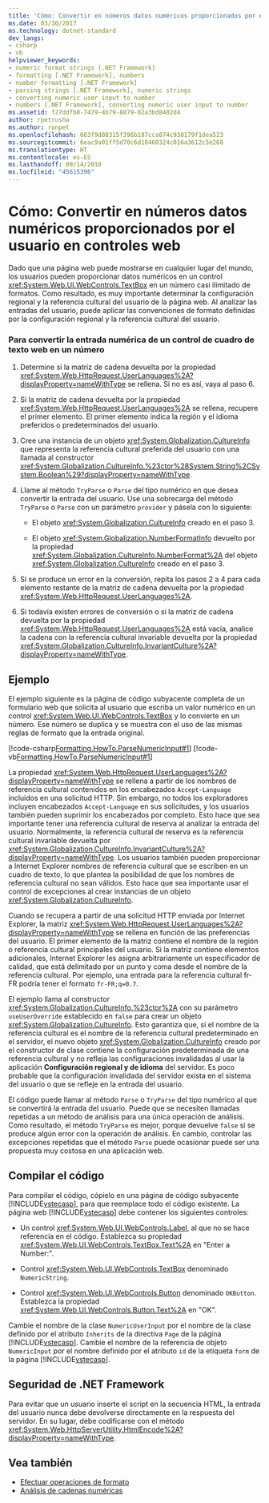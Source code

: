 ```yaml
---
title: 'Cómo: Convertir en números datos numéricos proporcionados por el usuario en controles web'
ms.date: 03/30/2017
ms.technology: dotnet-standard
dev_langs:
- csharp
- vb
helpviewer_keywords:
- numeric format strings [.NET Framework]
- formatting [.NET Framework], numbers
- number formatting [.NET Framework]
- parsing strings [.NET Framework], numeric strings
- converting numeric user input to number
- numbers [.NET Framework], converting numeric user input to number
ms.assetid: f27ddfb8-7479-4b79-8879-02a3bd8402d4
author: rpetrusha
ms.author: ronpet
ms.openlocfilehash: 663f9d88315f396b187cca874c930179f1dea523
ms.sourcegitcommit: 6eac9a01ff5d70c6d18460324c016a3612c5e268
ms.translationtype: HT
ms.contentlocale: es-ES
ms.lasthandoff: 09/14/2018
ms.locfileid: "45615396"
---
```

# <a name="how-to-convert-numeric-user-input-in-web-controls-to-numbers"></a>Cómo: Convertir en números datos numéricos proporcionados por el usuario en controles web
Dado que una página web puede mostrarse en cualquier lugar del mundo, los usuarios pueden proporcionar datos numéricos en un control <xref:System.Web.UI.WebControls.TextBox> en un número casi ilimitado de formatos. Como resultado, es muy importante determinar la configuración regional y la referencia cultural del usuario de la página web. Al analizar las entradas del usuario, puede aplicar las convenciones de formato definidas por la configuración regional y la referencia cultural del usuario.  
  
### <a name="to-convert-numeric-input-from-a-web-textbox-control-to-a-number"></a>Para convertir la entrada numérica de un control de cuadro de texto web en un número  
  
1.  Determine si la matriz de cadena devuelta por la propiedad <xref:System.Web.HttpRequest.UserLanguages%2A?displayProperty=nameWithType> se rellena. Si no es así, vaya al paso 6.  
  
2.  Si la matriz de cadena devuelta por la propiedad <xref:System.Web.HttpRequest.UserLanguages%2A> se rellena, recupere el primer elemento. El primer elemento indica la región y el idioma preferidos o predeterminados del usuario.  
  
3.  Cree una instancia de un objeto <xref:System.Globalization.CultureInfo> que representa la referencia cultural preferida del usuario con una llamada al constructor <xref:System.Globalization.CultureInfo.%23ctor%28System.String%2CSystem.Boolean%29?displayProperty=nameWithType>.  
  
4.  Llame al método `TryParse` o `Parse` del tipo numérico en que desea convertir la entrada del usuario. Use una sobrecarga del método `TryParse` o `Parse` con un parámetro `provider` y pásela con lo siguiente:  
  
    -   El objeto <xref:System.Globalization.CultureInfo> creado en el paso 3.  
  
    -   El objeto <xref:System.Globalization.NumberFormatInfo> devuelto por la propiedad <xref:System.Globalization.CultureInfo.NumberFormat%2A> del objeto <xref:System.Globalization.CultureInfo> creado en el paso 3.  
  
5.  Si se produce un error en la conversión, repita los pasos 2 a 4 para cada elemento restante de la matriz de cadena devuelta por la propiedad <xref:System.Web.HttpRequest.UserLanguages%2A>.  
  
6.  Si todavía existen errores de conversión o si la matriz de cadena devuelta por la propiedad <xref:System.Web.HttpRequest.UserLanguages%2A> está vacía, analice la cadena con la referencia cultural invariable devuelta por la propiedad <xref:System.Globalization.CultureInfo.InvariantCulture%2A?displayProperty=nameWithType>.  
  
## <a name="example"></a>Ejemplo  
 El ejemplo siguiente es la página de código subyacente completa de un formulario web que solicita al usuario que escriba un valor numérico en un control <xref:System.Web.UI.WebControls.TextBox> y lo convierte en un número. Ese número se duplica y se muestra con el uso de las mismas reglas de formato que la entrada original.  
  
 [!code-csharp[Formatting.HowTo.ParseNumericInput#1](../../../samples/snippets/csharp/VS_Snippets_CLR/Formatting.HowTo.ParseNumericInput/cs/NumericUserInput1.aspx.cs#1)]
 [!code-vb[Formatting.HowTo.ParseNumericInput#1](../../../samples/snippets/visualbasic/VS_Snippets_CLR/Formatting.HowTo.ParseNumericInput/vb/NumericUserInput1.aspx.vb#1)]  
  
 La propiedad <xref:System.Web.HttpRequest.UserLanguages%2A?displayProperty=nameWithType> se rellena a partir de los nombres de referencia cultural contenidos en los encabezados `Accept-Language` incluidos en una solicitud HTTP. Sin embargo, no todos los exploradores incluyen encabezados `Accept-Language` en sus solicitudes, y los usuarios también pueden suprimir los encabezados por completo. Esto hace que sea importante tener una referencia cultural de reserva al analizar la entrada del usuario. Normalmente, la referencia cultural de reserva es la referencia cultural invariable devuelta por <xref:System.Globalization.CultureInfo.InvariantCulture%2A?displayProperty=nameWithType>. Los usuarios también pueden proporcionar a Internet Explorer nombres de referencia cultural que se escriben en un cuadro de texto, lo que plantea la posibilidad de que los nombres de referencia cultural no sean válidos. Esto hace que sea importante usar el control de excepciones al crear instancias de un objeto <xref:System.Globalization.CultureInfo>.  
  
 Cuando se recupera a partir de una solicitud HTTP enviada por Internet Explorer, la matriz <xref:System.Web.HttpRequest.UserLanguages%2A?displayProperty=nameWithType> se rellena en función de las preferencias del usuario. El primer elemento de la matriz contiene el nombre de la región o referencia cultural principales del usuario. Si la matriz contiene elementos adicionales, Internet Explorer les asigna arbitrariamente un especificador de calidad, que está delimitado por un punto y coma desde el nombre de la referencia cultural. Por ejemplo, una entrada para la referencia cultural fr-FR podría tener el formato `fr-FR;q=0.7`.  
  
 El ejemplo llama al constructor <xref:System.Globalization.CultureInfo.%23ctor%2A> con su parámetro `useUserOverride` establecido en `false` para crear un objeto <xref:System.Globalization.CultureInfo>. Esto garantiza que, si el nombre de la referencia cultural es el nombre de la referencia cultural predeterminado en el servidor, el nuevo objeto <xref:System.Globalization.CultureInfo> creado por el constructor de clase contiene la configuración predeterminada de una referencia cultural y no refleja las configuraciones invalidadas al usar la aplicación **Configuración regional y de idioma** del servidor. Es poco probable que la configuración invalidada del servidor exista en el sistema del usuario o que se refleje en la entrada del usuario.  
  
 El código puede llamar al método `Parse` o `TryParse` del tipo numérico al que se convertirá la entrada del usuario. Puede que se necesiten llamadas repetidas a un método de análisis para una única operación de análisis. Como resultado, el método `TryParse` es mejor, porque devuelve `false` si se produce algún error con la operación de análisis. En cambio, controlar las excepciones repetidas que el método `Parse` puede ocasionar puede ser una propuesta muy costosa en una aplicación web.  
  
## <a name="compiling-the-code"></a>Compilar el código  
 Para compilar el código, cópielo en una página de código subyacente [!INCLUDE[vstecasp](../../../includes/vstecasp-md.md)], para que reemplace todo el código existente. La página web [!INCLUDE[vstecasp](../../../includes/vstecasp-md.md)] debe contener los siguientes controles:  
  
-   Un control <xref:System.Web.UI.WebControls.Label>, al que no se hace referencia en el código. Establezca su propiedad <xref:System.Web.UI.WebControls.TextBox.Text%2A> en "Enter a Number:".  
  
-   Control <xref:System.Web.UI.WebControls.TextBox> denominado `NumericString`.  
  
-   Control <xref:System.Web.UI.WebControls.Button> denominado `OKButton`. Establezca la propiedad <xref:System.Web.UI.WebControls.Button.Text%2A> en "OK".  
  
 Cambie el nombre de la clase `NumericUserInput` por el nombre de la clase definido por el atributo `Inherits` de la directiva `Page` de la página [!INCLUDE[vstecasp](../../../includes/vstecasp-md.md)]. Cambie el nombre de la referencia de objeto `NumericInput` por el nombre definido por el atributo `id` de la etiqueta `form` de la página [!INCLUDE[vstecasp](../../../includes/vstecasp-md.md)].  
  
## <a name="net-framework-security"></a>Seguridad de .NET Framework  
 Para evitar que un usuario inserte el script en la secuencia HTML, la entrada del usuario nunca debe devolverse directamente en la respuesta del servidor. En su lugar, debe codificarse con el método <xref:System.Web.HttpServerUtility.HtmlEncode%2A?displayProperty=nameWithType>.  
  
## <a name="see-also"></a>Vea también

- [Efectuar operaciones de formato](../../../docs/standard/base-types/performing-formatting-operations.md)  
- [Análisis de cadenas numéricas](../../../docs/standard/base-types/parsing-numeric.md)
